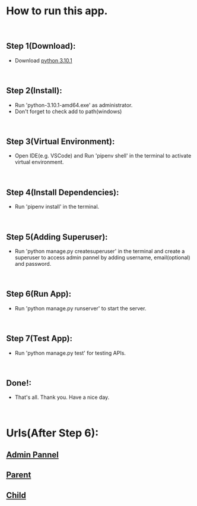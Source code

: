 # How to run this app.

<br/>


## Step 1(Download):
* Download [python 3.10.1](https://www.python.org/downloads/)

<br/>

## Step 2(Install):
* Run 'python-3.10.1-amd64.exe' as administrator.
* Don't forget to check add to path(windows)

<br/>

## Step 3(Virtual Environment):
* Open IDE(e.g. VSCode) and Run 'pipenv shell' in the terminal to activate virtual environment.

<br/>

## Step 4(Install Dependencies):
* Run 'pipenv install' in the terminal.

<br/>

## Step 5(Adding Superuser):
* Run 'python manage.py createsuperuser' in the terminal and create a superuser to access admin pannel by adding username, email(optional) and password.

<br/>

## Step 6(Run App):
* Run 'python manage.py runserver' to start the server.

<br/>

## Step 7(Test App):
* Run 'python manage.py test' for testing APIs.

<br/>

## Done!:
* That's all. Thank you. Have a nice day.


<br/>

# Urls(After Step 6):

## [Admin Pannel](http://127.0.0.1:8000/admin/)
## [Parent](http://127.0.0.1:8000/user/parent/)
## [Child](http://127.0.0.1:8000/user/child/)